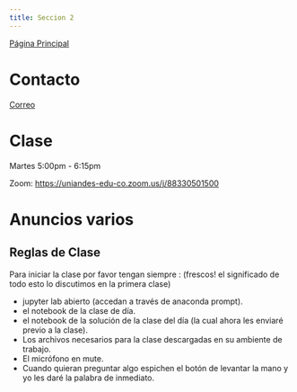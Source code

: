 ```yaml
---
title: Seccion 2
---
```

[Página Principal](./README.md)

# Contacto
[Correo](mailto:js.moreno11@uniandes.edu.co)

# Clase
Martes 5:00pm - 6:15pm 

Zoom: https://uniandes-edu-co.zoom.us/j/88330501500


# Anuncios varios
## Reglas de Clase

Para iniciar la clase por favor tengan siempre : (frescos! el significado de todo esto lo discutimos en la primera clase)
- jupyter lab abierto (accedan a través de anaconda prompt).
- el notebook de la clase de día.
- el notebook de la solución de la clase del día (la cual ahora les enviaré previo a la clase).
- Los archivos necesarios para la clase descargadas en su ambiente de trabajo. 
- El micrófono en mute.
- Cuando quieran preguntar algo espichen el botón de levantar la mano y yo les daré la palabra de inmediato.                  
